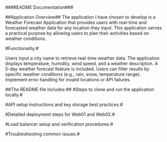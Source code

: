 ###README Documentation###

##Application Overview##
The application I have chosen to develop is a Weather Forecast Application that provides users with real-time and forecasted weather data for any location they input. This application serves a practical purpose by allowing users to plan their activities based on weather conditions.

#Functionality:#

Users input a city name to retrieve real-time weather data.
The application displays temperature, humidity, wind speed, and a weather description.
A 5-day weather forecast feature is included.
Users can filter results by specific weather conditions (e.g., rain, snow, temperature range).
Implement error handling for invalid locations or API failures.

##The README file includes:##
#Steps to clone and run the application locally.#

#API setup instructions and key storage best practices.#

#Detailed deployment steps for Web01 and Web02.#

#Load balancer setup and verification procedures.#

#Troubleshooting common issues.#
